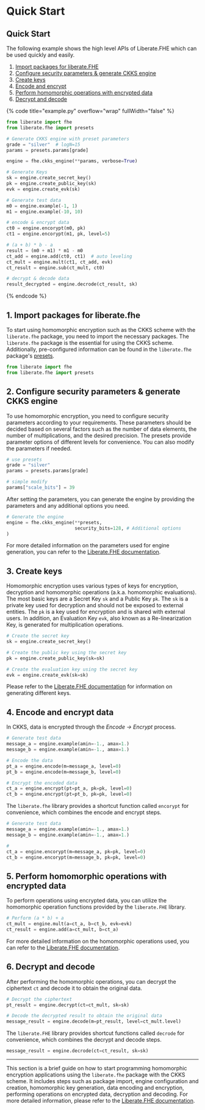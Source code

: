 # Quick Start

## Quick Start

The following example shows the high level APIs of Liberate.FHE which can be used quickly and easily.

1. [Import packages for liberate.FHE](quick-start.md#1.-import-packages-for-liberate.fhe)
2. [Configure security parameters & generate CKKS engine](quick-start.md#2.-configure-homomorphic-paramters-and-generate-ckks-engine)
3. [Create keys](quick-start.md#3.-create-homomorphic-keys)
4. [Encode and encrypt](quick-start.md#4.-encode-and-encrypt-data)
5. [Perform homomorphic operations with encrypted data](quick-start.md#5.-perform-operation-with-encrypted-data)
6. [Decrypt and decode](quick-start.md#6.-decrypt-and-decode)

{% code title="example.py" overflow="wrap" fullWidth="false" %}
```python
from liberate import fhe
from liberate.fhe import presets

# Generate CKKS engine with preset parameters
grade = "silver"  # logN=15
params = presets.params[grade]

engine = fhe.ckks_engine(**params, verbose=True)

# Generate Keys
sk = engine.create_secret_key()
pk = engine.create_public_key(sk)
evk = engine.create_evk(sk)

# Generate test data
m0 = engine.example(-1, 1)
m1 = engine.example(-10, 10)

# encode & encrypt data
ct0 = engine.encorypt(m0, pk)
ct1 = engine.encorypt(m1, pk, level=5)

# (a + b) * b - a
result = (m0 + m1) * m1 - m0
ct_add = engine.add(ct0, ct1)  # auto leveling
ct_mult = engine.mult(ct1, ct_add, evk)
ct_result = engine.sub(ct_mult, ct0)

# decrypt & decode data
result_decrypted = engine.decrode(ct_result, sk)

```
{% endcode %}

## 1. Import packages for liberate.fhe

To start using homomorphic encryption such as the CKKS scheme with the `liberate.fhe` package, you need to import the necessary packages. The `liberate.fhe` package is the essential for using the CKKS scheme. Additionally, pre-configured information can be found in the `liberate.fhe` package's [presets](../api-references/docs.md#preset-parameters).

```python
from liberate import fhe
from liberate.fhe import presets
```

## 2. Configure security parameters & generate CKKS engine

To use homomorphic encryption, you need to configure security parameters according to your requirements. These parameters should be decided based on several factors such as the number of data elements, the number of multiplications, and the desired precision. The presets provide parameter options of different levels for convenience. You can also modify the parameters if needed.

```python
# use presets
grade = "silver"
params = presets.params[grade]

# simple modify
params["scale_bits"] = 39
```

After setting the parameters, you can generate the engine by providing the parameters and any additional options you need.

```python
# Generate the engine
engine = fhe.ckks_engine(**presets,
                         security_bits=128, # Additional options
)

```

For more detailed information on the parameters used for engine generation, you can refer to the [Liberate.FHE documentation](../api-references/docs.md#context-generation).

## 3. Create keys

Homomorphic encryption uses various types of keys for encryption, decryption and homomorphic operations (a.k.a. homomorphic evaluations). The most basic keys are a Secret Key `sk` and a Public Key `pk`. The `sk` is a private key used for decryption and should not be exposed to external entities. The `pk` is a key used for encryption and is shared with external users. In addition, an Evaluation Key `evk`, also known as a Re-linearization Key, is generated for multiplication operations.

```python
# Create the secret key
sk = engine.create_secret_key()

# Create the public key using the secret key
pk = engine.create_public_key(sk=sk)

# Create the evaluation key using the secret key
evk = engine.create_evk(sk=sk)

```

Please refer to the [Liberate.FHE documentation](../api-references/docs.md#key-generations) for information on generating different keys.

## 4. Encode and encrypt data

In CKKS, data is encrypted through the _Encode -> Encrypt_ process.

```python
# Generate test data
message_a = engine.example(amin=-1., amax=1.)
message_b = engine.example(amin=-1., amax=1.)

# Encode the data
pt_a = engine.encode(m=message_a, level=0)
pt_b = engine.encode(m=message_b, level=0)

# Encrypt the encoded data
ct_a = engine.encrypt(pt=pt_a, pk=pk, level=0)
ct_b = engine.encrypt(pt=pt_b, pk=pk, level=0)

```

The `liberate.fhe` library provides a shortcut function called `encorypt` for convenience, which combines the encode and encrypt steps.

```python
# Generate test data
message_a = engine.example(amin=-1., amax=1.)
message_b = engine.example(amin=-1., amax=1.)

# 
ct_a = engine.encorypt(m=message_a, pk=pk, level=0)
ct_b = engine.encorypt(m=message_b, pk=pk, level=0)
```

## 5. Perform homomorphic operations with encrypted data

To perform operations using encrypted data, you can utilize the homomorphic operation functions provided by the `liberate.FHE` library.&#x20;

```python
# Perform (a * b) + a
ct_mult = engine.mult(a=ct_a, b=ct_b, evk=evk)
ct_result = engine.add(a=ct_mult, b=ct_a)
```

For more detailed information on the homomorphic operations used, you can refer to the [Liberate.FHE documentation](../api-references/docs.md#arithmetic-functions).

## 6. Decrypt and decode

After performing the homomorphic operations, you can decrypt the ciphertext `ct` and decode it to obtain the original data.

```python
# Decrypt the ciphertext
pt_result = engine.decrypt(ct=ct_mult, sk=sk)

# Decode the decrypted result to obtain the original data
message_result = engine.decode(m=pt_result, level=ct_mult.level)
```

The `liberate.FHE` library provides shortcut functions called `decrode` for convenience, which combines the decrypt and decode steps.

```python
message_result = engine.decrode(ct=ct_result, sk=sk)
```

***

This section is a brief guide on how to start programming homomorphic encryption applications using the `liberate.fhe` package with the CKKS scheme. It includes steps such as package import, engine configuration and creation, homomorphic key generation, data encoding and encryption, performing operations on encrypted data, decryption and decoding. For more detailed information, please refer to the [Liberate.FHE documentation](../api-references/docs.md).
